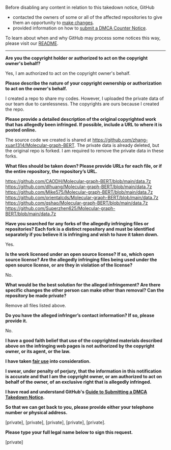 Before disabling any content in relation to this takedown notice, GitHub
- contacted the owners of some or all of the affected repositories to give them an opportunity to [make changes](https://docs.github.com/en/github/site-policy/dmca-takedown-policy#a-how-does-this-actually-work).
- provided information on how to [submit a DMCA Counter Notice](https://docs.github.com/en/articles/guide-to-submitting-a-dmca-counter-notice).

To learn about when and why GitHub may process some notices this way, please visit our [README](https://github.com/github/dmca/blob/master/README.md).

---

**Are you the copyright holder or authorized to act on the copyright owner's behalf?**

Yes, I am authorized to act on the copyright owner's behalf.

**Please describe the nature of your copyright ownership or authorization to act on the owner's behalf.**

I created a repo to share my codes. However, I uploaded the private data of our team due to carelessness. The copyrights are ours because I created the repo.

**Please provide a detailed description of the original copyrighted work that has allegedly been infringed. If possible, include a URL to where it is posted online.**

The source code we created is shared at https://github.com/zhang-xuan1314/Molecular-graph-BERT. The private data is already deleted, but the original repo is forked. I am required to remove the private data in these forks.

**What files should be taken down? Please provide URLs for each file, or if the entire repository, the repository’s URL.**

https://github.com/CAODH/Molecular-graph-BERT/blob/main/data.7z  
https://github.com/dlhuang/Molecular-graph-BERT/blob/main/data.7z  
https://github.com/Mike575/Molecular-graph-BERT/blob/main/data.7z  
https://github.com/orientalcds/Molecular-graph-BERT/blob/main/data.7z  
https://github.com/qshao/Molecular-graph-BERT/blob/main/data.7z  
https://github.com/Superzhen625/Molecular-graph-BERT/blob/main/data.7z  

**Have you searched for any forks of the allegedly infringing files or repositories? Each fork is a distinct repository and must be identified separately if you believe it is infringing and wish to have it taken down.**

Yes.

**Is the work licensed under an open source license? If so, which open source license? Are the allegedly infringing files being used under the open source license, or are they in violation of the license?**

No.

**What would be the best solution for the alleged infringement? Are there specific changes the other person can make other than removal? Can the repository be made private?**

Remove all files listed above.

**Do you have the alleged infringer’s contact information? If so, please provide it.**

No.

**I have a good faith belief that use of the copyrighted materials described above on the infringing web pages is not authorized by the copyright owner, or its agent, or the law.**

**I have taken <a href="https://www.lumendatabase.org/topics/22">fair use</a> into consideration.**

**I swear, under penalty of perjury, that the information in this notification is accurate and that I am the copyright owner, or am authorized to act on behalf of the owner, of an exclusive right that is allegedly infringed.**

**I have read and understand GitHub's <a href="https://docs.github.com/articles/guide-to-submitting-a-dmca-takedown-notice/">Guide to Submitting a DMCA Takedown Notice</a>.**

**So that we can get back to you, please provide either your telephone number or physical address.**

[private], [private], [private], [private], [private].

**Please type your full legal name below to sign this request.**

[private]
